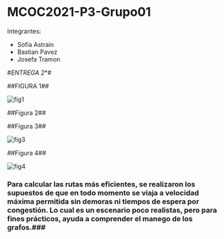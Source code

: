# MCOC2021-P3-Grupo01

Integrantes:

- Sofía Astraín
- Bastian Pavez
- Josefa Tramon

#*ENTREGA 2**#

##FIGURA 1##

![fig1](https://user-images.githubusercontent.com/88339083/140987664-9cffc893-c697-4c4d-a431-eda5eef753c3.png)


##Figura 2##



##Figura 3##

![fig3](https://user-images.githubusercontent.com/88339083/140987867-1f26aa7a-8f9c-45ad-9253-89fcaa950387.png)


##Figura 4##

![fig4](https://user-images.githubusercontent.com/88339083/140987888-392371ad-ebde-490f-aa2b-df9bed5c6ae9.png)

### Para calcular las rutas más eficientes, se realizaron los supuestos de que en todo momento se viaja a velocidad máxima permitida sin demoras ni tiempos de espera por congestión. Lo cual es un escenario poco realistas, pero para fines prácticos, ayuda a comprender el  manego de los grafos.###
